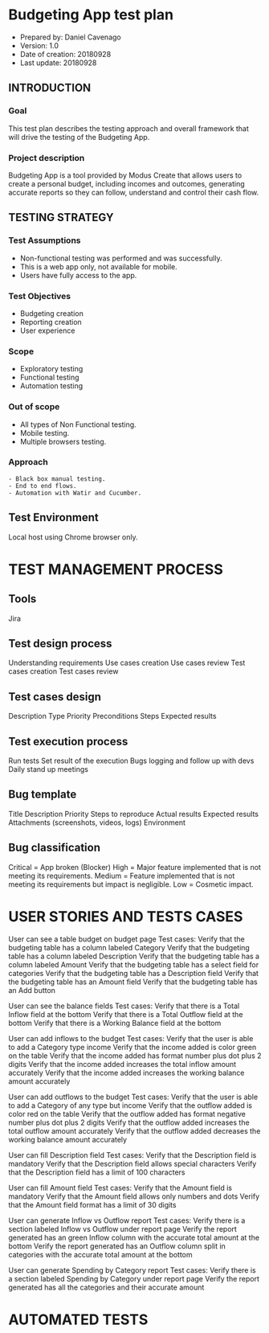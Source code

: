 # Budgeting App test plan

- Prepared by: Daniel Cavenago
- Version: 1.0
- Date of creation: 20180928
- Last update: 20180928

## INTRODUCTION
### Goal
   This test plan describes the testing approach and overall framework that will drive the testing of the Budgeting App.
### Project description
   Budgeting App is a tool provided by Modus Create that allows users to create a personal budget, including incomes and outcomes, generating accurate reports so they can follow, understand and control their cash flow.

## TESTING STRATEGY
### Test Assumptions
   - Non-functional testing was performed and was successfully.
   - This is a web app only, not available for mobile.
   - Users have fully access to the app.

### Test Objectives
   - Budgeting creation
   - Reporting creation
   - User experience

### Scope
   - Exploratory testing
   - Functional testing
   - Automation testing

### Out of scope
   - All types of Non Functional testing.
   - Mobile testing.
   - Multiple browsers testing.

### Approach
    - Black box manual testing.
    - End to end flows.
    - Automation with Watir and Cucumber.
## Test Environment
   Local host using Chrome browser only.

# TEST MANAGEMENT PROCESS
## Tools
   Jira
## Test design process
   Understanding requirements
   Use cases creation
   Use cases review
   Test cases creation
   Test cases review

## Test cases design
   Description
   Type
   Priority
   Preconditions
   Steps
   Expected results

## Test execution process
   Run tests
   Set result of the execution
   Bugs logging and follow up with devs
   Daily stand up meetings

## Bug template
   Title
   Description
   Priority
   Steps to reproduce
   Actual results
   Expected results
   Attachments (screenshots, videos, logs)
   Environment

## Bug classification
   Critical = App broken (Blocker)
   High = Major feature implemented that is not meeting its requirements.
   Medium = Feature implemented that is not meeting its requirements but impact is negligible.
   Low = Cosmetic impact.

# USER STORIES AND TESTS CASES
   User can see a table budget on budget page
   Test cases:
     Verify that the budgeting table has a column labeled Category
     Verify that the budgeting table has a column labeled Description
     Verify that the budgeting table has a column labeled Amount
     Verify that the budgeting table has a select field for categories
     Verify that the budgeting table has a Description field
     Verify that the budgeting table has an Amount field
     Verify that the budgeting table has an Add button

  User can see the balance fields
  Test cases:
     Verify that there is a Total Inflow field at the bottom
     Verify that there is a Total Outflow field at the bottom
     Verify that there is a Working Balance field at the bottom

  User can add inflows to the budget
  Test cases:
     Verify that the user is able to add a Category type income
     Verify that the income added is color green on the table
     Verify that the income added has format number plus dot plus 2 digits
     Verify that the income added increases the total inflow amount accurately
     Verify that the income added increases the working balance amount accurately

  User can add outflows to the budget
  Test cases:
     Verify that the user is able to add a Category of any type but income
     Verify that the outflow added is color red on the table
     Verify that the outflow added has format negative number plus dot plus 2 digits
     Verify that the outflow added increases the total outflow amount accurately
     Verify that the outflow added decreases the working balance amount accurately

  User can fill Description field
  Test cases:
     Verify that the Description field is mandatory
     Verify that the Description field allows special characters
     Verify that the Description field has a limit of 100 characters

  User can fill Amount field
  Test cases:
     Verify that the Amount field is mandatory
     Verify that the Amount field allows only numbers and dots
     Verify that the Amount field format has a limit of 30 digits

  User can generate Inflow vs Outflow report
  Test cases:
      Verify there is a section labeled Inflow vs Outflow under report page
      Verify the report generated has an green Inflow column with the accurate total amount at the bottom
      Verify the report generated has an Outflow column split in categories with the accurate total amount at the bottom

  User can generate Spending by Category report
  Test cases:
      Verify there is a section labeled Spending by Category under report page
      Verify the report generated has all the categories and their accurate amount

# AUTOMATED TESTS
